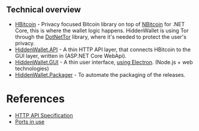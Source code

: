 ## Technical overview
  
- [HBitcoin](https://github.com/nopara73/HBitcoin/) - Privacy focused Bitcoin library on top of [NBitcoin](https://github.com/MetacoSA/NBitcoin/) for .NET Core, this is where the wallet logic happens. HiddenWallet is using Tor through the [DotNetTor](https://github.com/nopara73/DotNetTor) library, where it's needed to protect the user's privacy.
- [HiddenWallet.API](https://github.com/nopara73/HiddenWallet/tree/master/HiddenWallet/HiddenWallet.API) - A thin HTTP API layer, that connects HBitcoin to the GUI layer, written in (ASP.NET Core WebApi).
- [HiddenWallet.GUI](https://github.com/nopara73/HiddenWallet/tree/master/HiddenWallet/HiddenWallet.GUI) - A thin user interface, [using Electron](https://github.com/electron/electron). (Node.js + web technologies)
- [HiddenWallet.Packager](https://github.com/nopara73/HiddenWallet/tree/master/HiddenWallet/HiddenWallet.Packager) - To automate the packaging of the releases.

# References

- [HTTP API Specification](https://github.com/nopara73/HiddenWallet/blob/master/HiddenWallet/HiddenWallet.Docs/ApiSpecs.md)
- [Ports in use](https://github.com/nopara73/HiddenWallet/blob/master/HiddenWallet/HiddenWallet.Docs/Ports.md)
